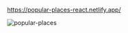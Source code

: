 https://popular-places-react.netlify.app/


![popular-places](https://user-images.githubusercontent.com/81515422/138608962-73185e95-1d83-47ac-be8b-247abb1f1a9e.gif)


